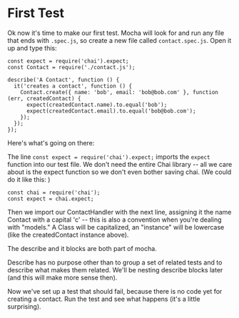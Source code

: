 # First Test

Ok now it's time to make our first test.  Mocha will look for and run any file that ends with `.spec.js`, so create a new file called `contact.spec.js`. Open it up and type this:
```
const expect = require('chai').expect;
const Contact = require('./contact.js');

describe('A Contact', function () {
  it('creates a contact', function () {
    Contact.create({ name: 'bob', email: 'bob@bob.com' }, function (err, createdContact) {
      expect(createdContact.name).to.equal('bob');
      expect(createdContact.email).to.equal('bob@bob.com');
    });
  });
});
```
Here's what's going on there:

The line `const expect = require('chai').expect;` imports the `expect` function into our test file.  We don't need the entire Chai library -- all we care about is the expect function so we don't even bother saving chai.  (We could do it like this: )
```
const chai = require('chai');
const expect = chai.expect;
```

Then we import our ContactHandler with the next line, assigning it the name Contact with a capital 'c' -- this is also a convention when you're dealing with "models."  A Class will be capitalized, an "instance" will be lowercase (like the createdContact instance above).

The describe and it blocks are both part of mocha.  

Describe has no purpose other than to group a set of related tests and to describe what makes them related.  We'll be nesting describe blocks later (and this will make more sense then).

Now we've set up a test that should fail, because there is no code yet for creating a contact.  Run the test and see what happens (it's a little surprising).